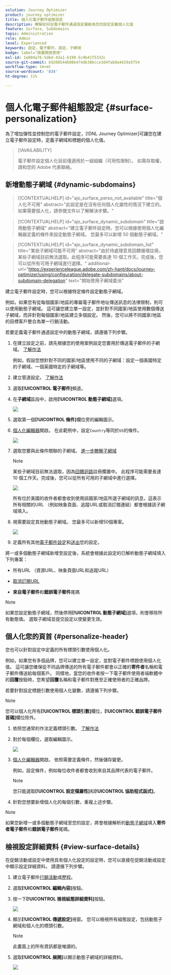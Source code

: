 ```yaml
---
solution: Journey Optimizer
product: journey optimizer
title: 個人化電子郵件組態設定
description: 瞭解如何在電子郵件通道設定層級為您的設定定義個人化值
feature: Surface, Subdomains
topic: Administration
role: Admin
level: Experienced
keywords: 設定，電子郵件，設定，子網域
badge: label="限量開放使用"
exl-id: 1e004a76-5d6d-43a1-b198-5c9b41f5332c
source-git-commit: b9208544b08b474db386cce3d4fab0a4429a5f54
workflow-type: tm+mt
source-wordcount: '834'
ht-degree: 11%

---
```


# 個人化電子郵件組態設定 {#surface-personalization}

為了增加彈性並控制您的電子郵件設定，[!DNL Journey Optimizer]可讓您在建立電子郵件設定時，定義子網域和標題<!--and URL tracking parameters-->的個人化值。

>[!AVAILABILITY]
>
>電子郵件設定個人化目前僅適用於一組組織（可用性限制）。 如需存取權，請和您的 Adobe 代表聯絡。

## 新增動態子網域 {#dynamic-subdomains}

>[!CONTEXTUALHELP]
>id="ajo_surface_perso_not_available"
>title="個人化不可用"
>abstract="此設定是在沒有任何個人化屬性的情況下建立的。 如果需要個人化，請參閱文件以了解解決步驟。"

>[!CONTEXTUALHELP]
>id="ajo_surface_dynamic_subdomain"
>title="啟用動態子網域"
>abstract="建立電子郵件設定時，您可以根據使用個人化編輯器定義的條件來設定動態子網域。 您最多可以新增 50 個動態子網域。"

>[!CONTEXTUALHELP]
>id="ajo_surface_dynamic_subdomain_list"
>title="某些子網域可能不可用"
>abstract="由於待處理意見回饋循環註冊，某些子網域目前無法選取。此程序可能需要長達 10 個工作天。完成後，您可以從所有可用子網域進行選擇。"
>additional-url="https://experienceleague.adobe.com/zh-hant/docs/journey-optimizer/using/configuration/delegate-subdomains/about-subdomain-delegation" text="開始使用子網域委派"

建立電子郵件設定時，您可以根據特定條件設定動態子網域。

例如，如果您有從每個國家/地區的專屬電子郵件地址傳送訊息的法律限制，則可以使用動態子網域。 這可讓您建立單一設定，並針對不同國家/地區使用數個傳送子網域，而非針對每個國家/地區建立多個設定。 然後，您可以將不同國家/地區的目標客戶整合為單一行銷活動。

若要定義電子郵件通道設定中的動態子網域，請遵循下列步驟。

1. 在建立設定之前，請先根據您的使用案例設定您要用於傳送電子郵件的子網域。 [了解作法](../configuration/about-subdomain-delegation.md)

   例如，假設您想針對不同的國家/地區使用不同的子網域：設定一個美國特定的子網域、一個英國特定的子網域等。

1. 建立管道設定。 [了解作法](../configuration/channel-surfaces.md)

1. 選取&#x200B;**[!UICONTROL 電子郵件]**&#x200B;頻道。

1. 在&#x200B;**子網域**&#x200B;區段中，啟用&#x200B;**[!UICONTROL 動態子網域]**&#x200B;選項。

   ![](assets/surface-email-dynamic-subdomain.png)

1. 選取第一個&#x200B;**[!UICONTROL 條件]**&#x200B;欄位旁的編輯圖示。

1. [個人化編輯器](../personalization/personalization-build-expressions.md)開啟。 在此範例中，設定`Country`等同於`US`的條件。

   ![](assets/surface-email-edit-condition.png)

1. 選取您要與此條件關聯的子網域。 [進一步瞭解子網域](../configuration/about-subdomain-delegation.md)

   >[!NOTE]
   >
   >某些子網域目前無法選取，因為[回饋迴路](../reports/deliverability.md#feedback-loops)註冊擱置中。 此程序可能需要長達 10 個工作天。完成後，您可以從所有可用的子網域中進行選擇。<!--where FL registration happens? is it when delegating a subdomain and you're awaiting from subdomain validation? or is it on ISP side only?-->

   ![](assets/surface-email-select-subdomain.png)

   所有位於美國的收件者都會收到使用該國家/地區所選子網域的訊息，這表示所有相關的URL （例如映象頁面、追蹤URL或取消訂閱連結）都會根據該子網域填入。

1. 視需要設定其他動態子網域。 您最多可以新增50個專案。

   ![](assets/surface-email-add-dynamic-subdomain.png)

   <!--Select the [IP pool](../configuration/ip-pools.md) to associate with the configuration. [Learn more](email-settings.md#subdomains-and-ip-pools)-->

1. 定義所有其他[電子郵件設定](email-settings.md)和[送出](../configuration/channel-surfaces.md#create-channel-surface)您的設定。

將一或多個動態子網域新增至設定後，系統會根據此設定的已解析動態子網域填入下列專案：

* 所有URL （資源URL、映象頁面URL和追蹤URL）

* [取消訂閱URL](email-settings.md#list-unsubscribe)

* **來自電子郵件**&#x200B;和&#x200B;**錯誤電子郵件**&#x200B;尾碼

>[!NOTE]
>
>如果您設定動態子網域，然後停用&#x200B;**[!UICONTROL 動態子網域]**&#x200B;選項，則會移除所有動態值。 選取子網域並提交設定以使變更生效。

## 個人化您的頁首 {#personalize-header}

您也可以針對設定中定義的所有標頭引數使用個人化。

例如，如果您有多個品牌，您可以建立單一設定，並對電子郵件標題使用個人化值。 這可讓您確保從不同品牌傳送的所有電子郵件都會以正確的&#x200B;**寄件者**&#x200B;名稱和電子郵件傳送給每個客戶。 同樣地，當您的收件者按一下電子郵件使用者端軟體中的&#x200B;**回覆**&#x200B;按鈕時，您希望&#x200B;**回覆**&#x200B;名稱和電子郵件對應至正確使用者的正確品牌。

若要針對設定標題引數使用個人化變數，請遵循下列步驟。

>[!NOTE]
>
>您可以個人化所有&#x200B;**[!UICONTROL 標頭引數]**&#x200B;欄位，**[!UICONTROL 錯誤電子郵件首碼]**&#x200B;欄位除外。


1. 依照您通常的作法定義標頭引數。 [了解作法](email-settings.md#email-header)

1. 對於每個欄位，選取編輯圖示。

   ![](assets/surface-email-personalize-header.png)

1. [個人化編輯器](../personalization/personalization-build-expressions.md)開啟。 依照需要定義條件，然後儲存變更。

   例如，設定條件，例如每位收件者都會收到來自其品牌代表的電子郵件。

   >[!NOTE]
   >
   >您只能選取&#x200B;**[!UICONTROL 設定檔屬性]**&#x200B;和&#x200B;**[!UICONTROL 協助程式函式]**。

1. 針對您想要新增個人化的每個引數，重複上述步驟。

>[!NOTE]
>
>如果您新增一或多個動態子網域至您的設定，將會根據解析的[動態子網域](#dynamic-subdomains)填入&#x200B;**寄件者電子郵件**&#x200B;和&#x200B;**錯誤電子郵件**&#x200B;尾碼。

<!--
## Use personalized URL tracking {#personalize-url-tracking}

To use personalized URL tracking prameters, follow the steps below.

1. Select the profile attribute of your choice from the personalization editor.

1. Repeat the steps above for each tracking parameter you want to personalize.

Now when the email is sent out, this parameter will be automatically appended to the end of the URL. You can then capture this parameter in web analytics tools or in performance reports.
-->

## 檢視設定詳細資料 {#view-surface-details}

在促銷活動或設定中使用具有個人化設定的設定時，您可以直接在促銷活動或設定中顯示設定詳細資料。 請遵循下列步驟。

1. 建立電子郵件[行銷活動](../campaigns/create-campaign.md)或[歷程](../building-journeys/journey-gs.md)。

1. 選取&#x200B;**[!UICONTROL 編輯內容]**&#x200B;按鈕。

1. 按一下&#x200B;**[!UICONTROL 檢視組態詳細資料]**&#x200B;按鈕。

   ![](assets/campaign-view-surface-details.png)

1. 顯示&#x200B;**[!UICONTROL 傳遞設定]**&#x200B;視窗。 您可以檢視所有組態設定，包括動態子網域和個人化的標頭引數。

   >[!NOTE]
   >
   >此畫面上的所有資訊都是唯讀的。

1. 選取&#x200B;**[!UICONTROL 展開]**&#x200B;以顯示動態子網域的詳細資料。

   ![](assets/campaign-delivery-settings-subdomain-expand.png)
